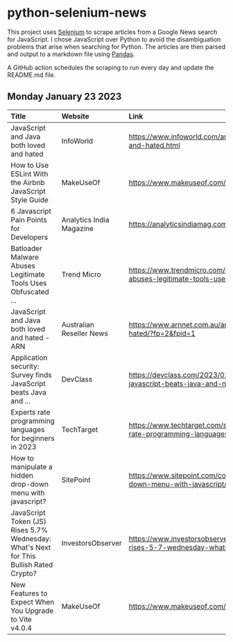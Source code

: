 # python-selenium-news

This project uses [Selenium](https://www.seleniumhq.org/) to scrape articles from a Google News search for JavaScript.
I chose JavaScript over Python to avoid the disambiguation problems that arise when searching for Python.
The articles are then parsed and output to a markdown file using [Pandas](https://pandas.pydata.org/).

A GitHub action schedules the scraping to run every day and update the README.md file.

## Monday January 23 2023


| Title                                                                                  | Website                  | Link                                                                                                                                  |
|:---------------------------------------------------------------------------------------|:-------------------------|:--------------------------------------------------------------------------------------------------------------------------------------|
| JavaScript and Java both loved and hated                                               | InfoWorld                | https://www.infoworld.com/article/3686132/javascript-and-java-both-loved-and-hated.html                                               |
| How to Use ESLint With the Airbnb JavaScript Style Guide                               | MakeUseOf                | https://www.makeuseof.com/eslint-with-airbnb-javascript-style-guide/                                                                  |
| 6 Javascript Pain Points for Developers                                                | Analytics India Magazine | https://analyticsindiamag.com/6-javascript-pain-points-for-developers/                                                                |
| Batloader Malware Abuses Legitimate Tools Uses Obfuscated ...                          | Trend Micro              | https://www.trendmicro.com/en_us/research/23/a/batloader-malware-abuses-legitimate-tools-uses-obfuscated-javasc.html                  |
| JavaScript and Java both loved and hated - ARN                                         | Australian Reseller News | https://www.arnnet.com.au/article/704880/javascript-java-both-loved-hated/?fp=2&fpid=1                                                |
| Application security: Survey finds JavaScript beats Java and ...                       | DevClass                 | https://devclass.com/2023/01/17/application-security-survey-finds-javascript-beats-java-and-net-with-fewer-flaws-faster-fixes/        |
| Experts rate programming languages for beginners in 2023                               | TechTarget               | https://www.techtarget.com/searchsoftwarequality/news/252529257/Experts-rate-programming-languages-for-beginners-in-2023              |
| How to manipulate a hidden drop-down menu with javascript?                             | SitePoint                | https://www.sitepoint.com/community/t/how-to-manipulate-a-hidden-drop-down-menu-with-javascript/405857                                |
| JavaScript Token (JS) Rises 5.7% Wednesday: What's Next for This Bullish Rated Crypto? | InvestorsObserver        | https://www.investorsobserver.com/news/crypto-update/javascript-token-js-rises-5-7-wednesday-whats-next-for-this-bullish-rated-crypto |
| New Features to Expect When You Upgrade to Vite v4.0.4                                 | MakeUseOf                | https://www.makeuseof.com/the-new-features-of-vite-v404/                                                                              |